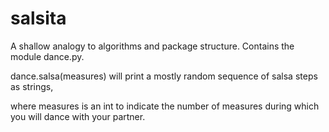 # salsita
A shallow analogy to algorithms and package structure.
Contains the module dance.py.

dance.salsa(measures) will print a mostly random sequence of salsa steps as strings,

where measures is an int to indicate the number of measures during which you will dance with your partner.
